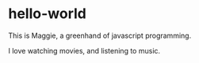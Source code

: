 # hello-world

This is Maggie, a greenhand of javascript programming.

I love watching movies, and listening to music. 
